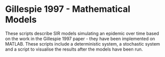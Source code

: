 # Gillespie 1997 - Mathematical Models
These scripts describe SIR models simulating an epidemic over time based on the work in the Gillespie 1997 paper - they have been implemented on MATLAB. These scripts include a deterministic system, a stochastic system and a script to visualise the results after the models have been run.
